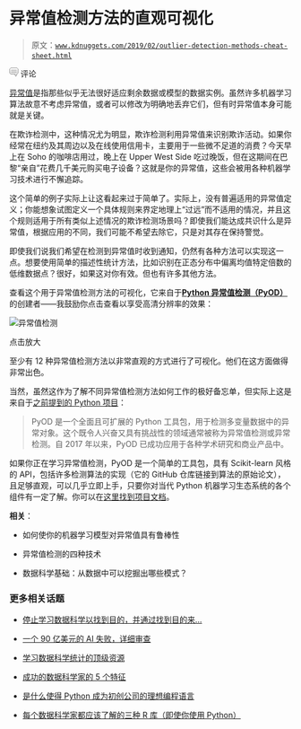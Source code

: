 # 异常值检测方法的直观可视化

> 原文：[`www.kdnuggets.com/2019/02/outlier-detection-methods-cheat-sheet.html`](https://www.kdnuggets.com/2019/02/outlier-detection-methods-cheat-sheet.html)

![c](img/3d9c022da2d331bb56691a9617b91b90.png) 评论

[异常值](https://en.wikipedia.org/wiki/Outlier)是指那些似乎无法很好适应剩余数据或模型的数据实例。虽然许多机器学习算法故意不考虑异常值，或者可以修改为明确地丢弃它们，但有时异常值本身可能就是关键。

在欺诈检测中，这种情况尤为明显，欺诈检测利用异常值来识别欺诈活动。如果你经常在纽约及其周边以及在线使用信用卡，主要用于一些微不足道的消费？今天早上在 Soho 的咖啡店用过，晚上在 Upper West Side 吃过晚饭，但在这期间在巴黎“亲自”花费几千美元购买电子设备？这就是你的异常值，这些会被用各种机器学习技术进行不懈追踪。

这个简单的例子实际上让这看起来过于简单了。实际上，没有普遍适用的异常值定义；你能想象试图定义一个具体规则来界定地理上“过远”而不适用的情况，并且这个规则适用于所有类似上述情况的欺诈检测场景吗？即使我们能达成共识什么是异常值，根据应用的不同，我们可能不希望去除它，只是对其存在保持警觉。

即使我们说我们希望在检测到异常值时收到通知，仍然有各种方法可以实现这一点。想要使用简单的描述性统计方法，比如识别在正态分布中偏离均值特定倍数的低维数据点？很好，如果这对你有效。但也有许多其他方法。

查看这个用于异常值检测方法的可视化，它来自于[**Python 异常值检测（PyOD）**](https://github.com/yzhao062/pyod)的创建者——我鼓励你点击查看以享受高清分辨率的效果：

![异常值检测](https://raw.githubusercontent.com/yzhao062/pyod/master/examples/ALL.png)

点击放大

至少有 12 种异常值检测方法以非常直观的方式进行了可视化。他们在这方面做得非常出色。

当然，虽然这作为了解不同异常值检测方法如何工作的极好备忘单，但实际上这是来自于[之前提到的 Python 项目](https://github.com/yzhao062/pyod)：

> PyOD 是一个全面且可扩展的 Python 工具包，用于检测多变量数据中的异常对象。这个既令人兴奋又具有挑战性的领域通常被称为异常值检测或异常检测。自 2017 年以来，PyOD 已成功应用于各种学术研究和商业产品中。

如果你正在学习异常值检测，PyOD 是一个简单的工具包，具有 Scikit-learn 风格的 API，包括许多检测算法的实现（它的 GitHub 仓库链接到算法的原始论文），且足够直观，可以几乎立即上手，只要你对当代 Python 机器学习生态系统的各个组件有一定了解。你可以在[这里找到项目文档](https://pyod.readthedocs.io/en/latest/)。

**相关**：

+   如何使你的机器学习模型对异常值具有鲁棒性

+   异常值检测的四种技术

+   数据科学基础：从数据中可以挖掘出哪些模式？

### 更多相关话题

+   [停止学习数据科学以找到目的，并通过找到目的来…](https://www.kdnuggets.com/2021/12/stop-learning-data-science-find-purpose.html)

+   [一个 90 亿美元的 AI 失败，详细审查](https://www.kdnuggets.com/2021/12/9b-ai-failure-examined.html)

+   [学习数据科学统计的顶级资源](https://www.kdnuggets.com/2021/12/springboard-top-resources-learn-data-science-statistics.html)

+   [成功的数据科学家的 5 个特征](https://www.kdnuggets.com/2021/12/5-characteristics-successful-data-scientist.html)

+   [是什么使得 Python 成为初创公司的理想编程语言](https://www.kdnuggets.com/2021/12/makes-python-ideal-programming-language-startups.html)

+   [每个数据科学家都应该了解的三种 R 库（即使你使用 Python）](https://www.kdnuggets.com/2021/12/three-r-libraries-every-data-scientist-know-even-python.html)
